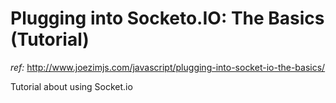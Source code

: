 # Plugging into Socketo.IO: The Basics (Tutorial)
_ref:_ http://www.joezimjs.com/javascript/plugging-into-socket-io-the-basics/

Tutorial about using Socket.io